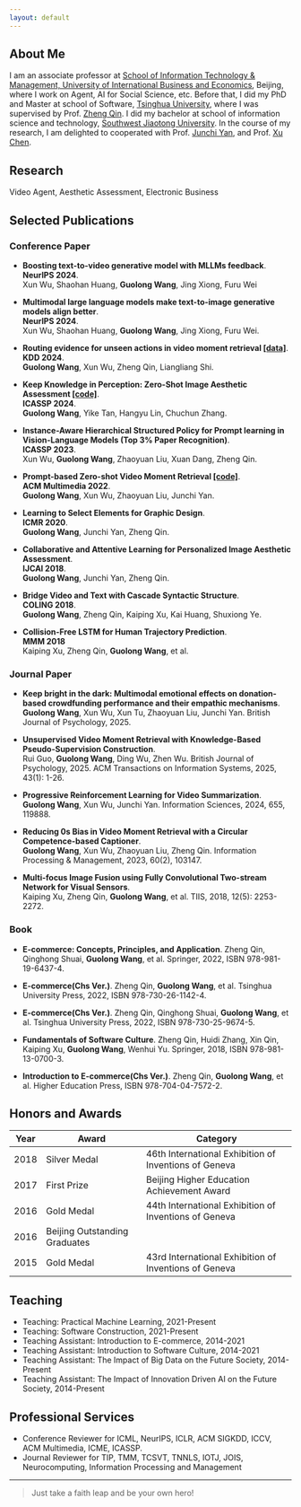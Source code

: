 ```yaml
---
layout: default
---
```


## About Me

I am an associate professor at [School of Information Technology & Management, University of International Business and Economics](http://it.uibe.edu.cn/), Beijing, where I work on Agent, AI for Social Science, etc. Before that, I did my PhD and Master at school of Software, [Tsinghua University](https://www.tsinghua.edu.cn/), where I was supervised by Prof. [Zheng Qin](https://www.thss.tsinghua.edu.cn/en/faculty/zhengqin.htm). I did my bachelor at school of information science and technology, [Southwest Jiaotong University](https://www.swjtu.edu.cn/). In the course of my research, I am delighted to cooperated with Prof. [Junchi Yan](https://thinklab.sjtu.edu.cn/), and Prof. [Xu Chen](https://hub.baai.ac.cn/users/31959).

## Research

Video Agent, Aesthetic Assessment, Electronic Business

## Selected Publications
### Conference Paper
* **Boosting text-to-video generative model with MLLMs feedback**.  
**NeurIPS 2024**.  
Xun Wu, Shaohan Huang, **Guolong Wang**, Jing Xiong, Furu Wei 

* **Multimodal large language models make text-to-image generative models align better**.  
**NeurIPS 2024**.  
Xun Wu, Shaohan Huang, **Guolong Wang**, Jing Xiong, Furu Wei. 

* **Routing evidence for unseen actions in video moment retrieval [[data]](https://github.com/dieuroi/Routing-Evidence)**.  
**KDD 2024**.  
**Guolong Wang**, Xun Wu, Zheng Qin, Liangliang Shi. 

* **Keep Knowledge in Perception: Zero-Shot Image Aesthetic Assessment [[code]](https://github.com/LikeGiver/KZIAA)**.  
**ICASSP 2024**.  
**Guolong Wang**, Yike Tan, Hangyu Lin, Chuchun Zhang. 

* **Instance-Aware Hierarchical Structured Policy for Prompt learning in Vision-Language Models (Top 3% Paper Recognition)**.  
**ICASSP 2023**.  
Xun Wu, **Guolong Wang**, Zhaoyuan Liu, Xuan Dang, Zheng Qin. 

* **Prompt-based Zero-shot Video Moment Retrieval [[code]](https://github.com/dieuroi/KPSC)**.  
**ACM Multimedia 2022**.  
**Guolong Wang**, Xun Wu, Zhaoyuan Liu, Junchi Yan. 

* **Learning to Select Elements for Graphic Design**.  
**ICMR 2020**.  
**Guolong Wang**, Junchi Yan, Zheng Qin.

* **Collaborative and Attentive Learning for Personalized Image Aesthetic Assessment**.  
**IJCAI 2018**.  
**Guolong Wang**, Junchi Yan, Zheng Qin.

* **Bridge Video and Text with Cascade Syntactic Structure**.  
**COLING 2018**.  
**Guolong Wang**, Zheng Qin, Kaiping Xu, Kai Huang, Shuxiong Ye.

* **Collision-Free LSTM for Human Trajectory Prediction**.  
**MMM 2018**  
Kaiping Xu, Zheng Qin, **Guolong Wang**, et al.

### Journal Paper
* **Keep bright in the dark: Multimodal emotional effects on donation‐based crowdfunding performance and their empathic mechanisms**.  
**Guolong Wang**, Xun Wu, Xun Tu, Zhaoyuan Liu, Junchi Yan. British Journal of Psychology, 2025.

* **Unsupervised Video Moment Retrieval with Knowledge-Based Pseudo-Supervision Construction**.  
Rui Guo, **Guolong Wang**, Ding Wu, Zhen Wu. British Journal of Psychology, 2025. ACM Transactions on Information Systems, 2025, 43(1): 1-26.

* **Progressive Reinforcement Learning for Video Summarization**.  
**Guolong Wang**, Xun Wu, Junchi Yan. Information Sciences, 2024, 655, 119888.

* **Reducing 0s Bias in Video Moment Retrieval with a Circular Competence-based Captioner**.  
**Guolong Wang**, Xun Wu, Zhaoyuan Liu, Zheng Qin. Information Processing & Management, 2023, 60(2), 103147.
  
* **Multi-focus Image Fusion using Fully Convolutional Two-stream Network for Visual Sensors**.  
Kaiping Xu, Zheng Qin, **Guolong Wang**, et al. TIIS, 2018, 12(5): 2253-2272.

### Book
* **E-commerce: Concepts, Principles, and Application**. Zheng Qin, Qinghong Shuai, **Guolong Wang**, et al. Springer, 2022, ISBN 978-981-19-6437-4.

* **E-commerce(Chs Ver.)**. Zheng Qin, **Guolong Wang**, et al. Tsinghua University Press, 2022, ISBN 978-730-26-1142-4.

* **E-commerce(Chs Ver.)**. Zheng Qin, Qinghong Shuai, **Guolong Wang**, et al. Tsinghua University Press, 2022, ISBN 978-730-25-9674-5.

* **Fundamentals of Software Culture**. Zheng Qin, Huidi Zhang, Xin Qin, Kaiping Xu, **Guolong Wang**, Wenhui Yu. Springer, 2018, ISBN 978-981-13-0700-3.

* **Introduction to E-commerce(Chs Ver.)**. Zheng Qin, **Guolong Wang**, et al. Higher Education Press, ISBN 978-704-04-7572-2.

## Honors and Awards

Year | Award | Category
-----|-------|--------
2018 | Silver Medal | 46th International Exhibition of Inventions of Geneva
2017 | First Prize | Beijing Higher Education Achievement Award
2016 | Gold Medal | 44th International Exhibition of Inventions of Geneva
2016 | Beijing Outstanding Graduates |
2015 | Gold Medal | 43rd International Exhibition of Inventions of Geneva


## Teaching

* Teaching: Practical Machine Learning, 2021-Present
* Teaching: Software Construction, 2021-Present
* Teaching Assistant: Introduction to E-commerce, 2014-2021
* Teaching Assistant: Introduction to Software Culture, 2014-2021
* Teaching Assistant: The Impact of Big Data on the Future Society, 2014-Present
* Teaching Assistant: The Impact of Innovation Driven AI on the Future Society, 2014-Present


## Professional Services

* Conference Reviewer for ICML, NeurIPS, ICLR, ACM SIGKDD, ICCV, ACM Multimedia, ICME, ICASSP.
* Journal Reviewer for TIP, TMM, TCSVT, TNNLS, IOTJ, JOIS, Neurocomputing, Information Processing and Management

---

> Just take a faith leap and be your own hero!

